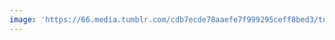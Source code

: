 ```yaml
---
image: 'https://66.media.tumblr.com/cdb7ecde78aaefe7f999295ceff8bed3/tumblr_psue5iX1xs1tbdx3so1_1280.jpg'
---
```

